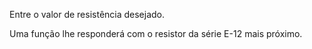 Entre o valor de resistência desejado.

Uma função lhe responderá com o resistor da série E-12 mais próximo.
